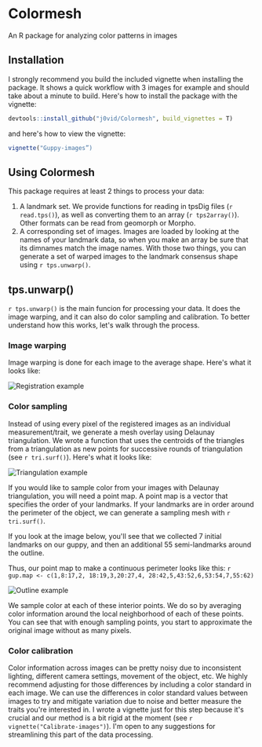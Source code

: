 # Colormesh
An R package for analyzing color patterns in images

## Installation

I strongly recommend you build the included vignette when installing the package. It shows a quick workflow with 3 images for example and should take about a minute to build. Here's how to install the package with the vignette:

```r
devtools::install_github("j0vid/Colormesh", build_vignettes = T)
```

and here's how to view the vignette:

```r
vignette("Guppy-images”)
```

## Using Colormesh

This package requires at least 2 things to process your data:
1. A landmark set. We provide functions for reading in tpsDig files (```r read.tps()```), as well as converting them to an array (```r tps2array()```). Other formats can be read from geomorph or Morpho.
2. A corresponding set of images. Images are loaded by looking at the names of your landmark data, so when you make an array be sure that its dimnames match the image names. With those two things, you can generate a set of warped images to the landmark consensus shape using ```r tps.unwarp()```. 

## tps.unwarp()

```r tps.unwarp()``` is the main funcion for processing your data. It does the image warping, and it can also do color sampling and calibration. To better understand how this works, let's walk through the process. 

### Image warping

Image warping is done for each image to the average shape. Here's what it looks like:

![Registration example](images/registration_example.png)

### Color sampling

Instead of using every pixel of the registered images as an individual measurement/trait, we generate a mesh overlay using Delaunay triangulation. We wrote a function that uses the centroids of the triangles from a triangulation as new points for successive rounds of triangulation (see ```r tri.surf()```). Here's what it looks like:

![Triangulation example](images/DT.png)

If you would like to sample color from your images with Delaunay triangulation, you will need a point map. A point map is a vector that specifies the order of your landmarks. If your landmarks are in order around the perimeter of the object, we can generate a sampling mesh with ```r tri.surf()```. 

If you look at the image below, you'll see that we collected 7 initial landmarks on our guppy, and then an additional 55 semi-landmarks around the outline.

Thus, our point map to make a continuous perimeter looks like this: ```r gup.map <- c(1,8:17,2, 18:19,3,20:27,4, 28:42,5,43:52,6,53:54,7,55:62)```

![Outline example](images/outline.png)

We sample color at each of these interior points. We do so by averaging color information around the local neighborhood of each of these points. You can see that with enough sampling points, you start to approximate the original image without as many pixels.

### Color calibration

Color information across images can be pretty noisy due to inconsistent lighting, different camera settings, movement of the object, etc. We highly recommend adjusting for those differences by including a color standard in each image. We can use the differences in color standard values between images to try and mitigate variation due to noise and better measure the traits you're interested in. I wrote a vignette just for this step because it's crucial and our method is a bit rigid at the moment (see ```r vignette("Calibrate-images")```). I'm open to any suggestions for streamlining this part of the data processing.  



